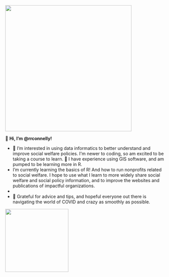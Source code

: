 <img src="https://user-images.githubusercontent.com/98437784/151405226-3c79c9c6-2fac-4fa9-8310-2a33b6d9bd24.jpg" width="400">

👋 **Hi, I’m @rrconnelly!**
- 👀 I’m interested in using data informatics to better understand and improve social welfare policies. I'm newer to coding, so am excited to be taking a course to learn. 🌱 I have experience using GIS software, and am pumped to be learning more in R.  
- I’m currently learning the basics of R! And how to run nonprofits related to social welfare. I hope to use what I learn to more widely share social welfare and social policy information, and to improve the websites and publications of impactful organizations.  
- 
- 💞️ Grateful for advice and tips, and hopeful everyone out there is navigating the world of COVID and crazy as smoothly as possible. 

<img src="https://media.giphy.com/media/JRsY1oIVA7IetTkKVO/giphy.gif" width="200">

<!---
rrconnelly/rrconnelly is a ✨ special ✨ repository because its `README.md` (this file) appears on your GitHub profile.
You can click the Preview link to take a look at your changes.
--->
